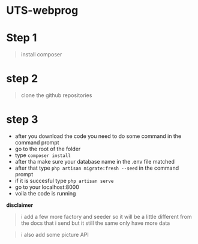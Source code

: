 # UTS-webprog

# Step 1
> install composer

# step 2
> clone the github repositories

# step 3
- after you download the code you need to do some command in the command prompt
- go to the root of the folder
- type `composer install`
- after tha make sure your database name in the .env file matched
- after that type `php artisan migrate:fresh --seed` in the command prompt
- if it is succesful type `php artisan serve`
- go to your localhost:8000
- voila the code is running

**disclaimer**
> i add a few more factory and seeder so it will be a little different from the docs that i send but it still the same only have more data

> i also add some picture API
